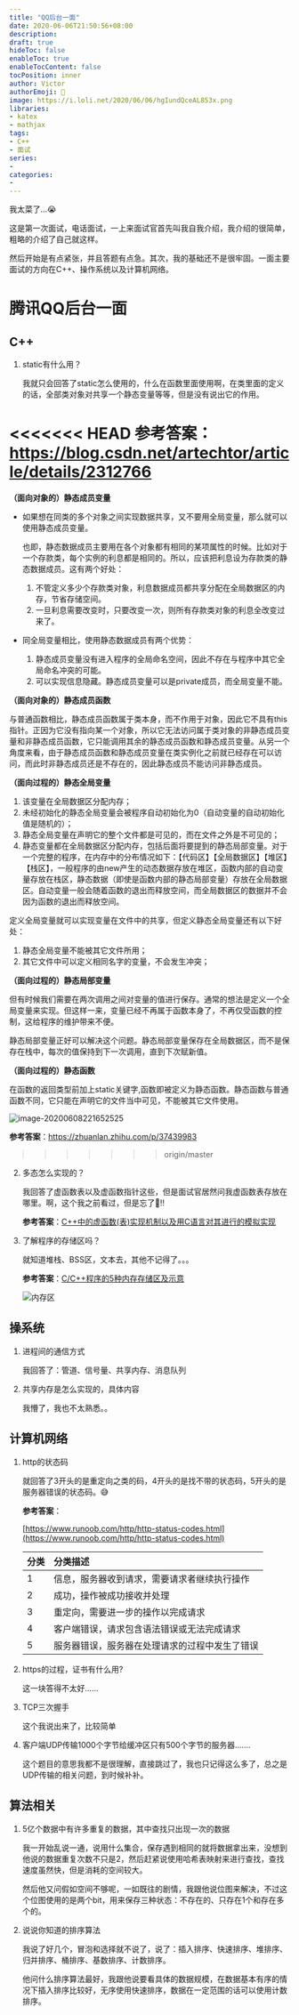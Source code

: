 ```yaml
---
title: "QQ后台一面"
date: 2020-06-06T21:50:56+08:00
description:
draft: true
hideToc: false
enableToc: true
enableTocContent: false
tocPosition: inner
author: Victor
authorEmoji: 👻
image: https://i.loli.net/2020/06/06/hgIundQceAL853x.png
libraries:
- katex
- mathjax
tags:
- C++
- 面试
series:
-
categories:
-
---
```






我太菜了...:sob:

这是第一次面试，电话面试，一上来面试官首先叫我自我介绍，我介绍的很简单，粗略的介绍了自己就这样。

然后开始是有点紧张，并且答题有点急。其次，我的基础还不是很牢固。一面主要面试的方向在C++、操作系统以及计算机网络。

<!--more-->

# 腾讯QQ后台一面



## C++

1. static有什么用？

   我就只会回答了static怎么使用的，什么在函数里面使用啊，在类里面的定义的话，全部类对象对共享一个静态变量等等，但是没有说出它的作用。

<<<<<<< HEAD
   **参考答案**：https://blog.csdn.net/artechtor/article/details/2312766
=======


   **（面向对象的）静态成员变量**

   * 如果想在同类的多个对象之间实现数据共享，又不要用全局变量，那么就可以使用静态成员变量。

     也即，静态数据成员主要用在各个对象都有相同的某项属性的时候。比如对于一个存款类，每个实例的利息都是相同的。所以，应该把利息设为存款类的静态数据成员。这有两个好处：

     1. 不管定义多少个存款类对象，利息数据成员都共享分配在全局数据区的内存，节省存储空间。
     2. 一旦利息需要改变时，只要改变一次，则所有存款类对象的利息全改变过来了。

   * 同全局变量相比，使用静态数据成员有两个优势：

     1. 静态成员变量没有进入程序的全局命名空间，因此不存在与程序中其它全局命名冲突的可能。
     2. 可以实现信息隐藏。静态成员变量可以是private成员，而全局变量不能。

   

   **（面向对象的）静态成员函数**

   与普通函数相比，静态成员函数属于类本身，而不作用于对象，因此它不具有this指针。正因为它没有指向某一个对象，所以它无法访问属于类对象的非静态成员变量和非静态成员函数，它只能调用其余的静态成员函数和静态成员变量。从另一个角度来看，由于静态成员函数和静态成员变量在类实例化之前就已经存在可以访问，而此时非静态成员还是不存在的，因此静态成员不能访问非静态成员。

   **（面向过程的）静态全局变量**

   1. 该变量在全局数据区分配内存；
   2. 未经初始化的静态全局变量会被程序自动初始化为0（自动变量的自动初始化值是随机的）；
   3. 静态全局变量在声明它的整个文件都是可见的，而在文件之外是不可见的； 　
   4. 静态变量都在全局数据区分配内存，包括后面将要提到的静态局部变量。对于一个完整的程序，在内存中的分布情况如下：【代码区】【全局数据区】【堆区】【栈区】，一般程序的由new产生的动态数据存放在堆区，函数内部的自动变量存放在栈区，静态数据（即使是函数内部的静态局部变量）存放在全局数据区。自动变量一般会随着函数的退出而释放空间，而全局数据区的数据并不会因为函数的退出而释放空间。

   

   定义全局变量就可以实现变量在文件中的共享，但定义静态全局变量还有以下好处：

   1. 静态全局变量不能被其它文件所用；
   2. 其它文件中可以定义相同名字的变量，不会发生冲突；

   **（面向过程的）静态局部变量**

   但有时候我们需要在两次调用之间对变量的值进行保存。通常的想法是定义一个全局变量来实现。但这样一来，变量已经不再属于函数本身了，不再仅受函数的控制，这给程序的维护带来不便。

   静态局部变量正好可以解决这个问题。静态局部变量保存在全局数据区，而不是保存在栈中，每次的值保持到下一次调用，直到下次赋新值。

   

   **（面向过程的）静态函数**

   在函数的返回类型前加上static关键字,函数即被定义为静态函数。静态函数与普通函数不同，它只能在声明它的文件当中可见，不能被其它文件使用。

   

   ![image-20200608221652525](https://i.loli.net/2020/06/08/XyQVa8uMBveiCzj.png)

   **参考答案**：https://zhuanlan.zhihu.com/p/37439983
>>>>>>> origin/master

   

   

2. 多态怎么实现的？

   我回答了虚函数表以及虚函数指针这些，但是面试官居然问我虚函数表存放在哪里。啊，这个我之前看过，但是忘了:crystal_ball:!!

   **参考答案**：[C++中的虚函数(表)实现机制以及用C语言对其进行的模拟实现](https://blog.twofei.com/496/)

   

3. 了解程序的存储区吗？

   就知道堆栈、BSS区，文本去，其他不记得了。。。

   **参考答案**：[C/C++程序的5种内存存储区及示意](C/C++程序的5种内存存储区及示意)

   ![内存区](https://i.loli.net/2020/06/06/RepTtPXcYlJzF4h.png)

## 操系统

1. 进程间的通信方式

   我回答了：管道、信号量、共享内存、消息队列

   

2. 共享内存是怎么实现的，具体内容

   我懵了，我也不太熟悉。。

   

## 计算机网络

1. http的状态码

   就回答了3开头的是重定向之类的码，4开头的是找不带的状态码，5开头的是服务器错误的状态码。:sweat_smile:

   **参考答案**：

   [https://www.runoob.com/http/http-status-codes.html](https://www.runoob.com/http/http-status-codes.html)

   | 分类 | 分类描述                                       |
   | :--- | :--------------------------------------------- |
   | 1    | 信息，服务器收到请求，需要请求者继续执行操作   |
   | 2    | 成功，操作被成功接收并处理                     |
   | 3    | 重定向，需要进一步的操作以完成请求             |
   | 4    | 客户端错误，请求包含语法错误或无法完成请求     |
   | 5    | 服务器错误，服务器在处理请求的过程中发生了错误 |

   

2. https的过程，证书有什么用?

   这一块答得不太好......

   

3. TCP三次握手

   这个我说出来了，比较简单

   

4. 客户端UDP传输1000个字节给缓冲区只有500个字节的服务器.......

   这个题目的意思我都不是很理解，直接跳过了，我也只记得这么多了，总之是UDP传输的相关问题，到时候补补。

## 算法相关

1. 5亿个数据中有许多重复的数据，其中查找只出现一次的数据

   我一开始乱说一通，说用什么集合，保存遇到相同的就将数据拿出来，没想到他说的数据重复次数不只是2，然后赶紧说使用哈希表映射来进行查找，查找速度虽然快，但是消耗的空间较大。

   然后他又问假如空间不够呢，一如既往的剧情，我跟他说位图来解决，不过这个位图使用的是两个bit，用来保存三种状态：不存在的、只存在1个和存在多个的。

   

2. 说说你知道的排序算法

   我说了好几个，冒泡和选择就不说了，说了：插入排序、快速排序、堆排序、归并排序、桶排序、基数排序、计数排序。

   他问什么排序算法最好，我跟他说要看具体的数据规模，在数据基本有序的情况下插入排序比较好，无序使用快速排序，数据在一定范围的话可以使用计数排序。

   

